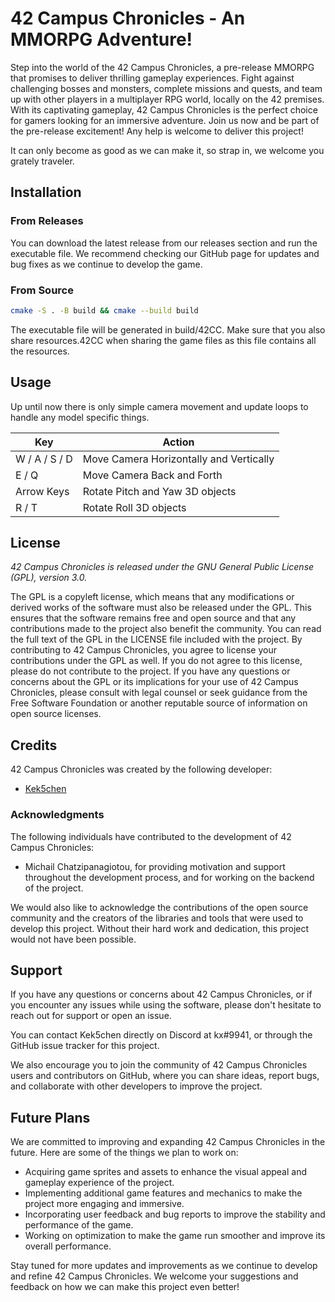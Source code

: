 # 42 Campus Chronicles - An MMORPG Adventure!
Step into the world of the 42 Campus Chronicles, a pre-release MMORPG that promises to deliver thrilling gameplay experiences. Fight against challenging bosses and monsters, complete missions and quests, and team up with other players in a multiplayer RPG world, locally on the 42 premises. With its captivating gameplay, 42 Campus Chronicles is the perfect choice for gamers looking for an immersive adventure. Join us now and be part of the pre-release excitement! Any help is welcome to deliver this project!

It can only become as good as we can make it, so strap in, we welcome you grately traveler.

## Installation

### From Releases
You can download the latest release from our releases section and run the executable file. We recommend checking our GitHub page for updates and bug fixes as we continue to develop the game.

### From Source
```bash
cmake -S . -B build && cmake --build build
```
The executable file will be generated in build/42CC. Make sure that you also share resources.42CC when sharing the game files as this file contains all the resources.

## Usage
Up until now there is only simple camera movement and update loops to handle any model specific things.

|Key              | Action                                 |
|-----------------|----------------------------------------|
|W / A / S / D    | Move Camera Horizontally and Vertically|
|E / Q            | Move Camera Back and Forth             |
|Arrow Keys       | Rotate Pitch and Yaw 3D objects        |
|R / T            | Rotate Roll 3D objects                 |

## License

*42 Campus Chronicles is released under the GNU General Public License (GPL), version 3.0.*

The GPL is a copyleft license, which means that any modifications or derived works of the software must also be released under the GPL. This ensures that the software remains free and open source and that any contributions made to the project also benefit the community.
You can read the full text of the GPL in the LICENSE file included with the project.
By contributing to 42 Campus Chronicles, you agree to license your contributions under the GPL as well. If you do not agree to this license, please do not contribute to the project.
If you have any questions or concerns about the GPL or its implications for your use of 42 Campus Chronicles, please consult with legal counsel or seek guidance from the Free Software Foundation or another reputable source of information on open source licenses.

## Credits

42 Campus Chronicles was created by the following developer:

- [Kek5chen](https://github.com/Kek5chen)

### Acknowledgments

The following individuals have contributed to the development of 42 Campus Chronicles:

- Michail Chatzipanagiotou, for providing motivation and support throughout the development process, and for working on the backend of the project.

We would also like to acknowledge the contributions of the open source community and the creators of the libraries and tools that were used to develop this project. Without their hard work and dedication, this project would not have been possible.

## Support

If you have any questions or concerns about 42 Campus Chronicles, or if you encounter any issues while using the software, please don't hesitate to reach out for support or open an issue.

You can contact Kek5chen directly on Discord at kx#9941, or through the GitHub issue tracker for this project.

We also encourage you to join the community of 42 Campus Chronicles users and contributors on GitHub, where you can share ideas, report bugs, and collaborate with other developers to improve the project.

## Future Plans

We are committed to improving and expanding 42 Campus Chronicles in the future. Here are some of the things we plan to work on:

- Acquiring game sprites and assets to enhance the visual appeal and gameplay experience of the project.
- Implementing additional game features and mechanics to make the project more engaging and immersive.
- Incorporating user feedback and bug reports to improve the stability and performance of the game.
- Working on optimization to make the game run smoother and improve its overall performance.

Stay tuned for more updates and improvements as we continue to develop and refine 42 Campus Chronicles. We welcome your suggestions and feedback on how we can make this project even better!
